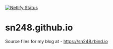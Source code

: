 [![Netlify Status](https://api.netlify.com/api/v1/badges/0bacd9af-7dc4-4c7c-9615-b19d63e6f6ae/deploy-status)](https://app.netlify.com/sites/sn248/deploys)

# sn248.github.io
Source files for my blog at - https://sn248.rbind.io
